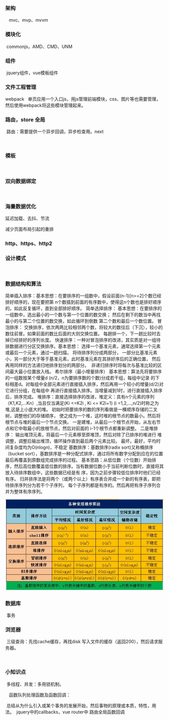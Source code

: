 
  
### 架构
    mvc、mvp、mvvm
    
### 模块化
  commonjs，AMD、CMD、UNM
  
### 组件
  jquery组件，vue模板组件
  
### 文件工程管理
  
  webpack
   单页应用一个入口js，用js管理前端模块，css、图片等也需要管理，然后使用webpack将这些模块管理起来。
   
### 路由，store 全局
  路由：需要提供一个异步回调，异步检查用。next
  
  
  
### 模板
  
  
### 双向数据绑定
  
### 海量数据优化
  
  延迟加载、去抖、节流
  
  减少页面布局引起的重排

### http、https、http2


### 设计模式
  
### 数据结构和算法
简单插入排序：基本思想：在要排序的一组数中，假设前面(n-1)[n>=2]个数已经排好顺序的，现在要把第
	  n个数插到前面的有序数中，使得这n个数也是排好顺序的。如此反复循环，直到全部排好顺序。
简单选择排序： 基本思想：在要排序的一组数中，选出最小的一个数与第一个位置的数交换；
	  然后在剩下的数当中再找最小的与第二个位置的数交换，如此循环到倒数
	  第二个数和最后一个数位置。
冒泡排序： 交换排序，依次两两比较相邻两个数，将较大的数往后（下沉），较小的数往前冒。如果前面的数比后面的大则交换位置。
	每趟排一个，下一趟比较时去掉已经排好的序列长度。
快速排序：一种对冒泡排序的改进，其实质是对一组待排数据进行分区交换排序。基本思想： 选择一个基准元素，通常选择第一个元素或最后一个元素，通过一趟扫描，	将待排序列分成两部分，
	  一部分比基准元素小，另一部分大于等于基准元素，此时基准元素在其排好序后的正确位置，
	  然后再用同样的方法递归地排序划分的两部分。
	  非递归排序时将每次与基准比较的区间最大最小位置放入栈。
希尔排序（最小增量排序） 基本思想：算法先将要排序的一组数按某个增量d (n/2，n为要排序数的个数)分成若干组，每组中记录
	 的下标相差d。对每组中全部元素进行直接插入排序，然后再用一个较小的增量(d/2)对它进行分组，在每组中
	 再进行直接插入排序。当增量减到1时，进行直接插入排序后，排序完成。
堆排序：直接选择排序的改进，堆定义：具有n个元素的序列（K1,K2,...Kn）,当且仅当满足(Ki
	 <=K2i , Ki <= K2i+1) (i =1,2,...,n/2)时称之为堆,这是上小底大的堆。
  初始时把要排序的数的序列看做是一棵顺序存储的二叉树，调整他们的存储顺序，
	使之成为一个堆，这时堆的根节点的数最小。然后将根节点与堆的最后一个节点交换。
	一是建堆，从最后一个根节点开始，从左右节点和它中取最小的放根节点，然后对前面的
	i-1个根节点都重新调整。
	二是堆排序： 输出堆顶元素，将最后一个元素移至原堆顶，然后对除了已排序的堆进行
	堆调整，调整后输出堆顶，循环操作直到最后两个元素比较。
	最坏，最好，平均时间复杂度均为O(nlogn)，不稳定
基数排序：基数排序(radix sort)又称桶排序（bucket sort），基数排序是一种分配式排序，通过将所有数字分配到应在的位置最后再覆盖到原数组完成排序的过程。
 	基本思路：从低位数（个位数）开始排序，然后高位数覆盖低位数的排序。当有数据位数小于当前判断位数时，直接将其放入待排序数组中，这些数据已经是有		序，因为之前步骤较低位排序时他们已经有序。
归并排序法是将两个（或两个以上）有序表合并成一个新的有序表，即把待排序序列分为若干个子序列，
 	每个子序列都是有序的。然后再把有序子序列合并为整体有序序列。

![排序比较](https://github.com/banbianliushui/DataStructuresAlgorithms/blob/master/20150608105130519?raw=true)


### 数据库
  事务
 
### 浏览器
  三级查询：先找cache缓存，再找disk 写入文件的缓存（返回200），然后请求服务器。
  
  
### 小知识点
  
  多线程、并发：多用锁机制。
  
  
  函数队列处理函数及函数回调：
  
  总结从为什么引入或某个事务的发展开始，然后事物的原理或本质，特性，用法。
  jquery中的callbacks，vue router中 路由全局函数回调
